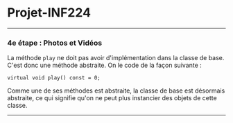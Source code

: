 # Projet-INF224

---

### 4e étape : Photos et Vidéos

La méthode `play` ne doit pas avoir d'implémentation dans la classe de base. C'est donc une méthode abstraite. On le code de la façon suivante :

`virtual void play() const = 0;`

Comme une de ses méthodes est abstraite, la classe de base est désormais abstraite, ce qui signifie qu'on ne peut plus instancier des objets de cette classe.

---